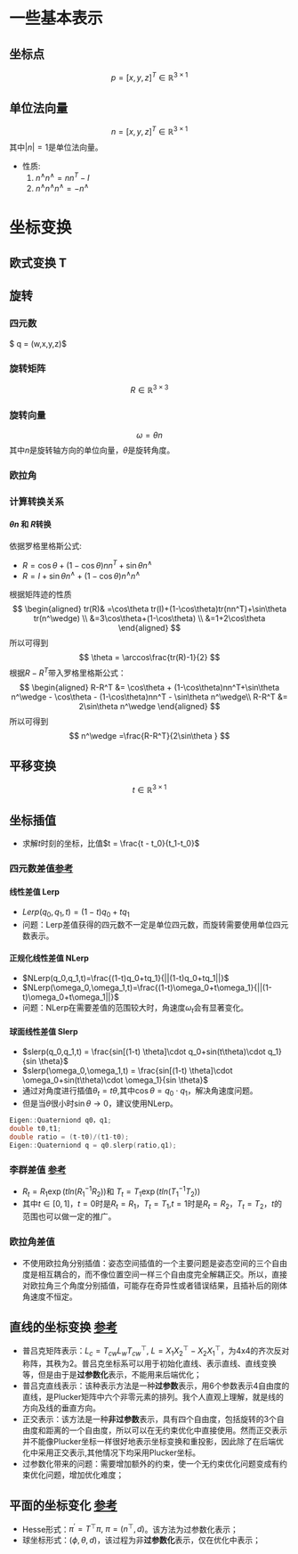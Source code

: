 # 一些基本表示
## 坐标点
$$
p = [x,y,z]^T\in \mathbb{R}^{3\times 1}
$$
## 单位法向量
$$
n = [x,y,z]^T\in \mathbb{R}^{3\times 1}
$$
其中$|n| = 1$是单位法向量。
- 性质:
    1. $n^\wedge n^\wedge = nn^T-I$
    2. $n^\wedge n^\wedge n^\wedge = - n^\wedge$

# 坐标变换
## 欧式变换 T

## 旋转
### 四元数
$ q = (w,x,y,z)$

### 旋转矩阵
$$ 
R \in \mathbb{R}^{3\times 3}
$$
### 旋转向量
$$
\omega = \theta n
$$ 
其中$n$是旋转轴方向的单位向量，$\theta$是旋转角度。

### 欧拉角


### 计算转换关系

#### $\theta n$ 和 $R$转换
依据罗格里格斯公式:
- $R = \cos\theta + (1-\cos\theta)nn^T+\sin\theta n^\wedge$
- $R= I + \sin\theta n^\wedge + (1-\cos\theta)n^\wedge n^\wedge$

根据矩阵迹的性质
$$
\begin{aligned}
tr(R)& =\cos\theta tr(I)+(1-\cos\theta)tr(nn^T)+\sin\theta tr(n^\wedge)  \\
&=3\cos\theta+(1-\cos\theta) \\
&=1+2\cos\theta
\end{aligned}
$$
所以可得到
$$
\theta = \arccos\frac{tr(R)-1}{2}
$$
根据$R-R^T$带入罗格里格斯公式：
$$
\begin{aligned}
R-R^T &= \cos\theta + (1-\cos\theta)nn^T+\sin\theta n^\wedge - \cos\theta - (1-\cos\theta)nn^T - \sin\theta n^\wedge\\
R-R^T &= 2\sin\theta n^\wedge
\end{aligned}
$$
所以可得到
$$
n^\wedge =\frac{R-R^T}{2\sin\theta }  
$$

## 平移变换
$$
t \in \mathbb{R}^{3\times 1}
$$

## 坐标插值
- 求解$t$时刻的坐标，比值$t = \frac{t - t_0}{t_1-t_0}$
### 四元数差值[参考](https://zhuanlan.zhihu.com/p/87418561) 
#### 线性差值 Lerp
- $Lerp(q_0,q_1,t)=(1-t)q_0+tq_1$
- 问题：Lerp差值获得的四元数不一定是单位四元数，而旋转需要使用单位四元数表示。
#### 正规化线性差值 NLerp
- $NLerp(q_0,q_1,t)=\frac{(1-t)q_0+tq_1}{||(1-t)q_0+tq_1||}$
- $NLerp(\omega_0,\omega_1,t)=\frac{(1-t)\omega_0+t\omega_1}{||(1-t)\omega_0+t\omega_1||}$
- 问题：NLerp在需要差值的范围较大时，角速度$\omega_t$会有显著变化。
#### 球面线性差值 Slerp
- $slerp(q_0,q_1,t) = \frac{sin[(1-t) \theta]\cdot q_0+sin(t\theta)\cdot q_1}{sin \theta}$
- $slerp(\omega_0,\omega_1,t) = \frac{sin[(1-t) \theta]\cdot \omega_0+sin(t\theta)\cdot \omega_1}{sin \theta}$
- 通过对角度进行插值$\theta_t=t\theta$,其中$\cos\theta = q_0\cdot q_1$，解决角速度问题。
- 但是当$\theta$很小时$\sin\theta\to0$，建议使用NLerp。
```c++
Eigen::Quaterniond q0，q1;
double t0,t1;
double ratio = (t-t0)/(t1-t0);
Eigen::Quaterniond q = q0.slerp(ratio,q1);
```
### 李群差值 [参考](https://zhuanlan.zhihu.com/p/88780398)
- $R_t = R_1\exp(tln(R_1^{-1}R_2))$和 $T_t=T_1\exp(tln(T_1^{-1}T_2))$
- 其中$t \in[0,1]$，$t=0$时是$R_t = R_1，T_t = T_1$,$t=1$时是$R_t = R_2，T_t = T_2$，$t$的范围也可以做一定的推广。
### 欧拉角差值
- 不使用欧拉角分别插值：姿态空间插值的一个主要问题是姿态空间的三个自由度是相互耦合的，而不像位置空间一样三个自由度完全解耦正交。所以，直接对欧拉角三个角度分别插值，可能存在奇异性或者错误结果，且插补后的刚体角速度不恒定。

## 直线的坐标变换 [参考](https://blog.csdn.net/ns2942826077/article/details/107092864?spm=1001.2014.3001.5501)
- 普吕克矩阵表示：$L_c =T_{cw}L_wT_{cw}^\top,\ L=X_1X_2^\top - X_2X_1^\top$，为4x4的齐次反对称阵，其秩为2。普吕克坐标系可以用于初始化直线、表示直线、直线变换等，但是由于是**过参数化**表示，不能用来后端优化；
- 普吕克直线表示：该种表示方法是一种**过参数**表示，用6个参数表示4自由度的直线，是Plucker矩阵中六个非零元素的排列。我个人直观上理解，就是线的方向及线的垂直方向。
- 正交表示：该方法是一种**非过参数**表示，具有四个自由度，包括旋转的3个自由度和距离的一个自由度，所以可以在无约束优化中直接使用。然而正交表示并不能像Plucker坐标一样很好地表示坐标变换和重投影，因此除了在后端优化中采用正交表示,其他情况下均采用Plucker坐标。
- 过参数化带来的问题：需要增加额外的约束，使一个无约束优化问题变成有约束优化问题，增加优化难度；
## 平面的坐标变化 [参考](https://zhuanlan.zhihu.com/p/71924149)
- Hesse形式：$\pi^{'} = T^\top \pi,\ \pi=(n^\top,d)$。该方法为过参数化表示；
- 球坐标形式：$(\phi,\theta,d)$，该过程为非**过参数化**表示，仅在优化中表示；
